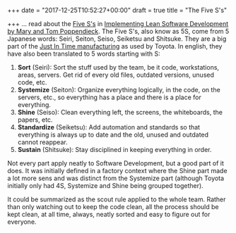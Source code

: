 +++
date = "2017-12-25T10:52:27+00:00"
draft = true
title = "The Five S's"

+++
... read about the [Five S's](https://en.wikipedia.org/wiki/5S_%28methodology%29) in [Implementing Lean Software Development by Mary and Tom Poppendieck](https://www.amazon.ca/Implementing-Lean-Software-Development-Concept/dp/0321437381). The Five S's, also know as 5S, come from 5 Japanese words: Seiri, Seiton, Seiso, Seiketsu and Shitsuke. They are a big part of the [Just In Time manufacturing](https://en.wikipedia.org/wiki/Just-in-time_manufacturing) as used by Toyota. In english, they have also been translated to 5 words starting with S:

1. **Sort** (Seiri): Sort the stuff used by the team, be it code, workstations, areas, servers. Get rid of every old files, outdated versions, unused code, etc. 
2. **Systemize** (Seiton):  Organize everything logically, in the code, on the servers, etc., so everything has a place and there is a place for everything.
3. **Shine** (Seiso): Clean everything left, the screens, the whiteboards, the papers, etc.
4. **Standardize** (Seiketsu): Add automation and standards so that everything is always up to date and the old, unused and outdated cannot reappear.
5. **Sustain** (Shitsuke): Stay disciplined in keeping everything in order.

Not every part apply neatly to Software Development, but a good part of it does. It was initially defined in a factory context where the Shine part made a lot more sens and was distinct from the Systemize part (although Toyota initially only had 4S, Systemize and Shine being grouped together).

It could be summarized as the scout rule applied to the whole team. Rather than only watching out to keep the code clean, all the process should be kept clean, at all time, always, neatly sorted and easy to figure out for everyone.